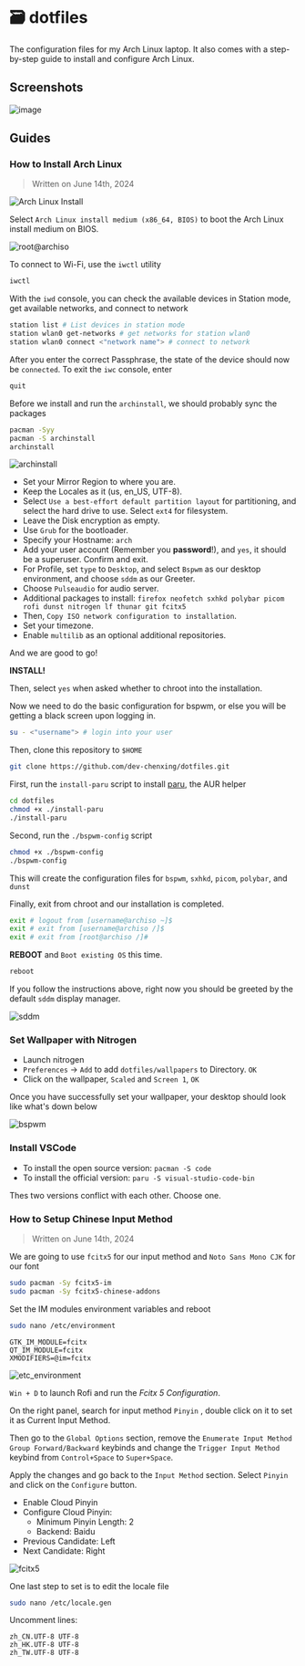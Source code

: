 # 🗃️ dotfiles

The configuration files for my Arch Linux laptop. It also comes with a step-by-step guide to install and configure Arch Linux.

## Screenshots

![image](/screenshots/screenshot.png)

## Guides

### How to Install Arch Linux

> Written on June 14th, 2024

![Arch Linux Install](/screenshots/arch_linux_install.png)

Select `Arch Linux install medium (x86_64, BIOS)` to boot the Arch Linux install medium on BIOS.

![root@archiso](/screenshots/root@archiso.png)

To connect to Wi-Fi, use the `iwctl` utility

```bash
iwctl
```

With the `iwd` console, you can check the available devices in Station mode, get available networks, and connect to network

```bash
station list # List devices in station mode
station wlan0 get-networks # get networks for station wlan0
station wlan0 connect <"network name"> # connect to network
```

After you enter the correct Passphrase, the state of the device should now be `connected`. To exit the `iwc` console, enter

```bash
quit
```

Before we install and run the `archinstall`, we should probably sync the packages

```bash
pacman -Syy
pacman -S archinstall
archinstall
```

![archinstall](/screenshots/archinstall.png)

-   Set your Mirror Region to where you are.
-   Keep the Locales as it (us, en_US, UTF-8).
-   Select `Use a best-effort default partition layout` for partitioning, and select the hard drive to use. Select `ext4` for filesystem.
-   Leave the Disk encryption as empty.
-   Use `Grub` for the bootloader.
-   Specify your Hostname: `arch`
-   Add your user account (Remember you **password**!), and `yes`, it should be a superuser. Confirm and exit.
-   For Profile, set `type` to `Desktop`, and select `Bspwm` as our desktop environment, and choose `sddm` as our Greeter.
-   Choose `Pulseaudio` for audio server.
-   Additional packages to install: `firefox neofetch sxhkd polybar picom rofi dunst nitrogen lf thunar git fcitx5`
-   Then, `Copy ISO network configuration to installation`.
-   Set your timezone.
-   Enable `multilib` as an optional additional repositories.

And we are good to go!

**INSTALL!**

Then, select `yes` when asked whether to chroot into the installation.

Now we need to do the basic configuration for bspwm, or else you will be getting a black screen upon logging in.

```bash
su - <"username"> # login into your user
```

Then, clone this repository to `$HOME`

```bash
git clone https://github.com/dev-chenxing/dotfiles.git
```

First, run the `install-paru` script to install [paru](https://aur.archlinux.org/packages/paru), the AUR helper

```bash
cd dotfiles
chmod +x ./install-paru
./install-paru
```

Second, run the `./bspwm-config` script

```bash
chmod +x ./bspwm-config
./bspwm-config
```

This will create the configuration files for `bspwm`, `sxhkd`, `picom`, `polybar`, and `dunst`

Finally, exit from chroot and our installation is completed.

```bash
exit # logout from [username@archiso ~]$
exit # exit from [username@archiso /]$
exit # exit from [root@archiso /]#
```

**REBOOT** and `Boot existing OS` this time.

```bash
reboot
```

If you follow the instructions above, right now you should be greeted by the default `sddm` display manager.

![sddm](/screenshots/sddm.png)

### Set Wallpaper with Nitrogen

-   Launch nitrogen
-   `Preferences` -> `Add` to add `dotfiles/wallpapers` to Directory. `OK`
-   Click on the wallpaper, `Scaled` and `Screen 1`, `OK`

Once you have successfully set your wallpaper, your desktop should look like what's down below

![bspwm](/screenshots/bspwm.png)

### Install VSCode

-   To install the open source version: `pacman -S code`
-   To install the official version: `paru -S visual-studio-code-bin`

Thes two versions conflict with each other. Choose one.

### How to Setup Chinese Input Method

> Written on June 14th, 2024

We are going to use `fcitx5` for our input method and `Noto Sans Mono CJK` for our font

```bash
sudo pacman -Sy fcitx5-im
sudo pacman -Sy fcitx5-chinese-addons
```

Set the IM modules environment variables and reboot

```bash
sudo nano /etc/environment
```

```
GTK_IM_MODULE=fcitx
QT_IM_MODULE=fcitx
XMODIFIERS=@im=fcitx
```

![etc_environment](/screenshots/etc_environment.png)

`Win + D` to launch Rofi and run the _Fcitx 5 Configuration_.

On the right panel, search for input method `Pinyin` , double click on it to set it as Current Input Method.

Then go to the `Global Options` section, remove the `Enumerate Input Method Group Forward/Backward` keybinds and change the `Trigger Input Method` keybind from `Control+Space` to `Super+Space`.

Apply the changes and go back to the `Input Method` section. Select `Pinyin` and click on the `Configure` button.

-   Enable Cloud Pinyin
-   Configure Cloud Pinyin:
    -   Minimum Pinyin Length: 2
    -   Backend: Baidu
-   Previous Candidate: Left
-   Next Candidate: Right

![fcitx5](/screenshots/fcitx5.png)

One last step to set is to edit the locale file

```bash
sudo nano /etc/locale.gen
```

Uncomment lines:

```
zh_CN.UTF-8 UTF-8
zh_HK.UTF-8 UTF-8
zh_TW.UTF-8 UTF-8
```
